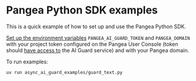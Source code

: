 # Pangea Python SDK examples

This is a quick example of how to set up and use the Pangea Python SDK.

[Set up the environment variables][set-environment-variables]
`PANGEA_AI_GUARD_TOKEN` and `PANGEA_DOMAIN` with your project token configured
on the Pangea User Console (token should [have access to][configure-a-pangea-service]
the AI Guard service) and with your Pangea domain.

To run examples:

```
uv run async_ai_guard_examples/guard_text.py
```

[configure-a-pangea-service]: https://pangea.cloud/docs/getting-started/configure-services/#configure-a-pangea-service
[set-environment-variables]: https://pangea.cloud/docs/getting-started/integrate/#set-environment-variables
